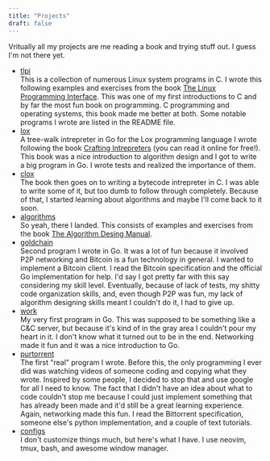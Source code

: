 ```yaml
---
title: "Projects"
draft: false
---
```


Vritually all my projects are me reading a book and trying stuff out. I guess I'm not there yet.
- [tlpi](https://github.com/singurty/tlpi)  
    This is a collection of numerous Linux system programs in C. I wrote this following examples and exercises from the book [The Linux Programming Interface](https://man7.org/tlpi/). This was one of my first introductions to C and by far the most fun book on programming. C programming and operating systems, this book made me better at both. Some notable programs I wrote are listed in the README file.
- [lox](https://github.com/singurty/lox)  
    A tree-walk intrepreter in Go for the Lox programming language I wrote following the book [Crafting Intrepreters](https://craftinginterpreters.com/) (you can read it online for free!). This book was a nice introduction to algorithm design and I got to write a big program in Go. I wrote tests and realized the importance of them.
- [clox](https://github.com/singurty/clox)  
    The book then goes on to writing a bytecode intrepreter in C. I was able to write some of it, but too dumb to follow through completely. Because of that, I started learning about algorithms and maybe I'll come back to it soon.
- [algorithms](https://github.com/singurty/algorithms)  
    So yeah, there I landed. This consists of examples and exercises from the book [The Algorithm Desing Manual](https://www.algorist.com/).
- [goldchain](https://github.com/singurty/goldchain)  
    Second program I wrote in Go. It was a lot of fun because it involved P2P networking and Bitcoin is a fun technology in general. I wanted to implement a Bitcoin client. I read the Bitcoin specification and the official Go implementation for help. I'd say I got pretty far with this say considering my skill level. Eventually, because of lack of tests, my shitty code organization skills, and, even though P2P was fun, my lack of algorithm designing skills meant I couldn't do it, I had to give up.
- [work](https://github.com/singurty/work)  
    My very first program in Go. This was supposed to be something like a C&C server, but because it's kind of in the gray area I couldn't pour my heart in it. I don't know what it turned out to be in the end. Networking made it fun and it was a nice introduction to Go.
- [purtorrent](https://github.com/singurty/purtorrent)  
    The first "real" program I wrote. Before this, the only programming I ever did was watching videos of someone coding and copying what they wrote. Inspired by some people, I decided to stop that and use google for all I need to know. The fact that I didn't have an idea about what to code couldn't stop me because I could just implement something that has already been made and it'd still be a great learning experience. Again, networking made this fun. I read the Bittorrent specification, someone else's python implementation, and a couple of text tutorials.
- [configs](https://github.com/singurty/configs)  
    I don't customize things much, but here's what I have. I use neovim, tmux, bash, and awesome window manager.